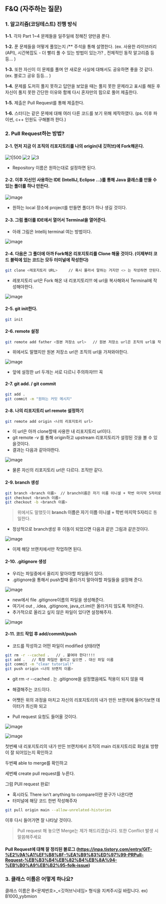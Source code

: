 ## F&Q (자주하는 질문)

### 1. 알고리즘(코딩테스트) 진행 방식

**1-1.** 각자 Part 1~4 문제들을 일주일에 정해진 양만큼 푼다.

**1-2.** 푼 문제들을 어떻게 풀었는지 /** 주석을 통해 설명한다. (ex. 사용한 라이브러리(API), 시간복잡도 - 더 빨리 풀 수 있는 방법이 있는가? , 전체적인 동작 알고리즘 등등... )  

**1-3.** 또한 자신이 이 문제를 풀며 안 새로운 사실에 대해서도 공유하면 좋을 것 같다. (ex. 블로그 공유 등등... )

**1-4.** 문제를 도저히 풀지 못하고 답안을 보았을 때는 풀지 못한 문제라고 표시를 해둔 후 자신이 풀지 못한 간단한 이유와 함께 다시 혼자만의 힘으로 풀어 제출한다.

**1-5.** 제출은 Pull Request를 통해 제출한다.

**1-6.** 스터디는 같은 문제에 대해 여러 다른 코드를 보기 위해 제작하였다. (ps. 이후 파이썬, c++ 인원도 구해볼까 한다.)

### 2. Pull Request하는 방법?

#### **2-1.** 먼저 지금 이 조직의 리포지토리를 나의 origin(내 깃허브)에 Fork해온다.

![1|500](https://github.com/Algorithms-CT/Java_CT/assets/113106136/c2c9e0b6-c5a2-4b88-8886-d169ddb80e53)
![2](https://github.com/Algorithms-CT/Java_CT/assets/113106136/9e65ff4f-cc47-49c0-93c4-dbda66207c40)
![3](https://github.com/Algorithms-CT/Java_CT/assets/113106136/d0cc9fd3-74f9-48c6-95a9-9523a00087f1)

- Repository 이름은 원하는대로 설정하면 된다.

#### **2-2.** 이후 자신인 사용하는 IDE (IntelliJ, Eclipse ...)를 통해 Java 클래스를 만들 수 있는 폴더를 하나 만든다.

![image](https://github.com/Algorithms-CT/Java_CT/assets/113106136/3fdbf096-613c-4fef-ba8b-484f1be9b134)

- 원하는 local 장소에 project를 만들면 폴더가 하나 생길 것이다.

#### **2-3.** 그럼 폴더를 IDE에서 열어서 Terminal을 열어준다.

- 아래 그림은 Intellij terminal 여는 방법이다.

![image](https://github.com/Algorithms-CT/Java_CT/assets/113106136/edab7bc8-e0f2-4c4c-a554-c219ffc8995b)

#### **2-4.** 다음은 그 폴더에 아까 Fork해온 리포지토리를 Clone 해올 것이다. (이제부터 코드 블럭에 있는 코드는 모두 터미널에 작성한다)

```bash
git clone <레포지토리 URL>     // 혹시 몰라서 말하는 거지만 <> 는 작성하면 안된다.
```

- 레포지토리 url은 Fork 해온 내 리포지토리!!! 에 url을 복사해와서 Terminal에 작성해야한다.

![image](https://github.com/Algorithms-CT/Java_CT/assets/113106136/00073543-b61e-45e2-83a2-bca175842959)

#### **2-5.** git init한다.

```bash
git init
```

#### **2-6.** remote 설정

```bash
git remote add father <원본 저장소 url>   // 원본 저장소 url은 조직의 url을 작성한다.
```

- 위에서도 말했지만 원본 저장소 url은 조직의 url을 가져와야한다.

![image](https://github.com/Algorithms-CT/Java_CT/assets/113106136/519328cd-8d24-44c0-9b1c-9d2f9d3c597a)

- 앞에 설정한 url 두개는 서로 다르니 주의하자!!!! 꼭

#### **2-7.** git add. / git commit 

```bash
git add .
git commit -m "원하는 커밋 메시지"
```

#### **2-8.** 나의 리포지토리 url remote 설정하기

```bash
git remote add origin <나의 리포지토리 url>
```
- 이 url은 아까 clone할때 사용한 내 리포지토리 url이다.
- git remote -v 를 통해 origin하고 upstream 리포지토리가 설정된 것을 볼 수 있을것이다.
- 결과는 다음과 같아야한다.

![image](https://github.com/Algorithms-CT/Java_CT/assets/113106136/56f2a8dc-25b3-4fde-a2f9-081f3f3e323f)

- 물론 자신의 리포지토리 url은 다르다. 조직만 같다.

#### **2-9.** branch 생성

```bash
git branch <branch 이름>  // branch이름은 자기 이름 이니셜 + 학번 마지막 5자리로 통일한다.
git checkout <branch 이름>
git checkout -b <branch 이름>
```

> 위에서도 말했듯이 **branch 이름은 자기 이름 이니셜 + 학번 마지막 5자리**로 통일한다.

- 정상적으로 branch생성 후 이동이 되었으면 다음과 같은 그림과 같은것이다.

![image](https://github.com/Algorithms-CT/Java_CT/assets/113106136/90d1937e-8246-476a-9f60-e9e0ea7ef620)

- 이제 해당 브랜치에서만 작업하면 된다.

#### **2-10.** .gitignore 생성

- 우리는 파일중에서 올리지 말아야할 파일들이 있다.
- .gitignore을 통해서 push할때 올라가지 말아야할 파일들을 설정해 준다.

![image](https://github.com/Algorithms-CT/Java_CT/assets/113106136/bee66a71-2dd0-423d-a0c8-dead775f8c4a)

- new에서 file .gitignore이름의 파일을 생성해준다.
- 여기서 out , .idea, .gitignore, java_ct.iml은 올라가지 않도록 적어준다.
- 추가적으로 올리고 싶지 않은 파일이 있다면 설정해주자.

![image](https://github.com/Algorithms-CT/Java_CT/assets/113106136/8ad89ec2-aa87-4e51-bf5e-8ab9d9a339b2)

#### **2-11.** 코드 작업 후 add/commit/push

- 코드를 작성하고 어떤 파일이 modified 상태라면

```bash
git rm -r --cached .   // . 붙여야 한다!!!!
git add .   // 특정 파일만 올리고 싶으면 . 대신 파일 이름 
git commit -m "clear tutorial!"
git push origin <나의 브랜치 이름>
```

- git rm -r --cached . 는 .gitignore을 설정했음에도 적용이 되지 않을 때
- 해결해주는 코드이다.

- 어쨋든 위의 과정을 마치고 자신의 리포지토리의 내가 만든 브랜치에 들어가보면 데이터가 최신화 되고
- Pull request 요청도 들어올 것이다.

![image](https://github.com/Algorithms-CT/Java_CT/assets/113106136/61ae19bb-7e8d-45e3-a40e-d75024010511)

![image](https://github.com/Algorithms-CT/Java_CT/assets/113106136/df938f0e-471f-4313-8976-058cb6a5afaf)

첫번째 내 리포지토리의 내가 만든 브랜치에서 조직의 main 리포지토리로 화살표 방향이 잘 되어있는지 확인하고 

두번째 able to merge를 확인하고 

세번째 create pull request를 누른다.

그럼 PUll request 완료!

- 혹시라도 There isn't anything to compare이란 문구가 나온다면
- 터미널에 해당 코드 한번 작성해주자

```bash
git pull origin main --allow-unrelated-histories
```
이후 다시 들어가면 잘 나타날 것이다.

> Pull request 해 놓으면 Merge는 제가 해드리겠습니다.
> 또한 Conflict 발생 시 말씀해주세요

#### Pull Request에 대해 잘 정리된 블로그 (https://inpa.tistory.com/entry/GIT-%E2%9A%A1%EF%B8%8F-%EA%B9%83%ED%97%99-PRPull-Request-%EB%B3%B4%EB%82%B4%EB%8A%94-%EB%B0%A9%EB%B2%95-folk-issue)

### 3. 클래스 이름은 어떻게 하나요?

클래스 이름은 B<문제번호>_<깃허브닉네임> 형식을 지켜주시길 바랍니다. ex) B1000_yybmion














